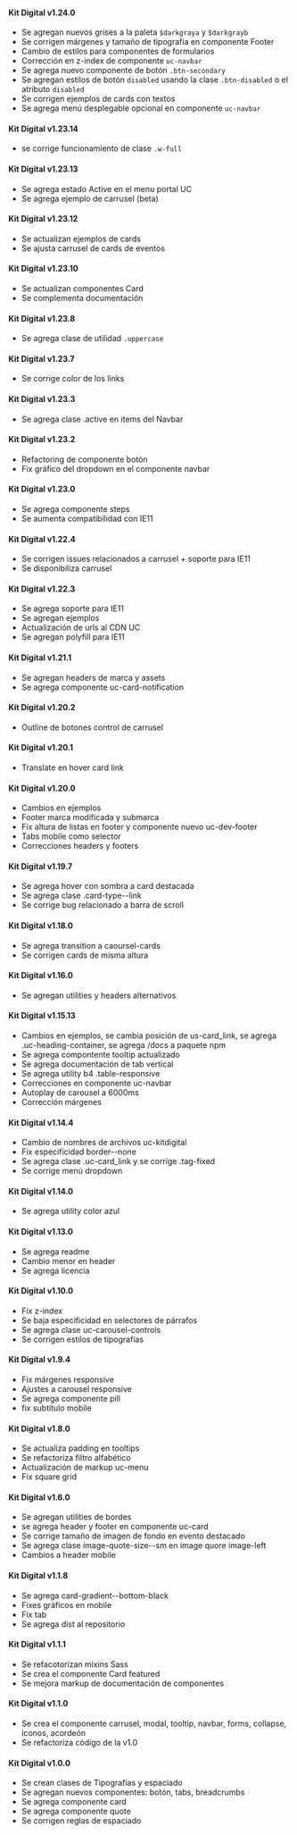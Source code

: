 #### Kit Digital v1.24.0
* Se agregan nuevos grises a la paleta `$darkgraya` y `$darkgrayb`
* Se corrigen márgenes y tamaño de tipografía en componente Footer
* Cambio de estilos para componentes de formularios
* Corrección en z-index de componente `uc-navbar`
* Se agrega nuevo componente de botón `.btn-secondary`
* Se agregan estilos de botón `disabled` usando la clase `.btn-disabled` o el atributo `disabled`
* Se corrigen ejemplos de cards con textos
* Se agrega menú desplegable opcional en componente `uc-navbar`

#### Kit Digital v1.23.14
* se corrige funcionamiento de clase `.w-full`

#### Kit Digital v1.23.13
* Se agrega estado Active en el menu portal UC
* Se agrega ejemplo de carrusel (beta)

#### Kit Digital v1.23.12
* Se actualizan ejemplos de cards
* Se ajusta carrusel de cards de eventos

#### Kit Digital v1.23.10
* Se actualizan componentes Card
* Se complementa documentación

#### Kit Digital v1.23.8
* Se agrega clase de utilidad `.uppercase`

#### Kit Digital v1.23.7
* Se corrige color de los links

#### Kit Digital v1.23.3
* Se agrega clase .active en items del Navbar

#### Kit Digital v1.23.2
* Refactoring de componente botón
* Fix gráfico del dropdown en el componente navbar

#### Kit Digital v1.23.0
* Se agrega componente steps
* Se aumenta compatibilidad con IE11

#### Kit Digital v1.22.4
* Se corrigen issues relacionados a carrusel + soporte para IE11
* Se disponibiliza carrusel

#### Kit Digital v1.22.3

* Se agrega soporte para IE11
* Se agregan ejemplos
* Actualización de urls al CDN UC
* Se agregan polyfill para IE11



#### Kit Digital v1.21.1

* Se agregan headers de marca y assets
* Se agrega componente uc-card-notification



#### Kit Digital v1.20.2

* Outline de botones control de carrusel



#### Kit Digital v1.20.1

* Translate en hover card link



#### Kit Digital v1.20.0

* Cambios en ejemplos
* Footer marca modificada y submarca
* Fix altura de listas en footer y componente nuevo uc-dev-footer
* Tabs mobile como selector
* Correcciones headers y footers



#### Kit Digital v1.19.7

* Se agrega hover con sombra a card destacada
* Se agrega clase .card-type--link
* Se corrige bug relacionado a barra de scroll



#### Kit Digital v1.18.0

* Se agrega transition a caoursel-cards
* Se corrigen cards de misma altura



#### Kit Digital v1.16.0

* Se agregan utilities y headers alternativos



#### Kit Digital v1.15.13

* Cambios en ejemplos, se cambia posición de us-card_link, se agrega .uc-heading-container, se agrega /docs a paquete npm
* Se agrega compontente tooltip actualizado
* Se agrega documentación de tab vertical
* Se agrega utility b4 .table-responsive
* Correcciones en componente uc-navbar
* Autoplay de carousel a 6000ms
* Corrección márgenes



#### Kit Digital v1.14.4

* Cambio de nombres de archivos uc-kitdigital
* Fix especificidad border--none
* Se agrega clase .uc-card_link y se corrige .tag-fixed
* Se corrige menú dropdown



#### Kit Digital v1.14.0

* Se agrega utility color azul



#### Kit Digital v1.13.0

* Se agrega readme
* Cambio menor en header
* Se agrega licencia



#### Kit Digital v1.10.0

* Fix z-index
* Se baja especificidad en selectores de párrafos
* Se agrega clase uc-carousel-controls
* Se corrigen estilos de tipografías



#### Kit Digital v1.9.4

* Fix márgenes responsive
* Ajustes a carousel responsive
* Se agrega componente pill
* fix subtítulo mobile



#### Kit Digital v1.8.0

* Se actualiza padding en tooltips
* Se refactoriza filtro alfabético
* Actualización de markup uc-menu
* Fix square grid



#### Kit Digital v1.6.0

* Se agregan utilities de bordes
* se agrega header y footer en componente uc-card
* Se corrige tamaño de imagen de fondo en evento destacado
* Se agrega clase image-quote-size--sm en image quore image-left
* Cambios a header mobile



#### Kit Digital v1.1.8

* Se agrega card-gradient--bottom-black
* Fixes gráficos en mobile
* Fix tab
* Se agrega dist al repositorio



#### Kit Digital v1.1.1

* Se refacotorizan mixins Sass
* Se crea el componente Card featured
* Se mejora markup de documentación de componentes



#### Kit Digital v1.1.0

* Se crea el componente carrusel, modal, tooltip, navbar, forms, collapse, iconos, acordeón
* Se refactoriza código de la v1.0



#### Kit Digital v1.0.0

* Se crean clases de  Tipografías y espaciado
* Se agregan nuevos componentes: botón, tabs, breadcrumbs
* Se agrega componente card
* Se agrega componente quote
* Se corrigen reglas de espaciado

